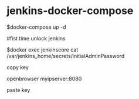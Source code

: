 # jenkins-docker-compose
$docker-compose up -d 

#fist time unlock jenkins

$docker exec jenkinscore cat /var/jenkins_home/secrets/initialAdminPassword 

copy key

openbrowser myipserver:8080

paste key 


